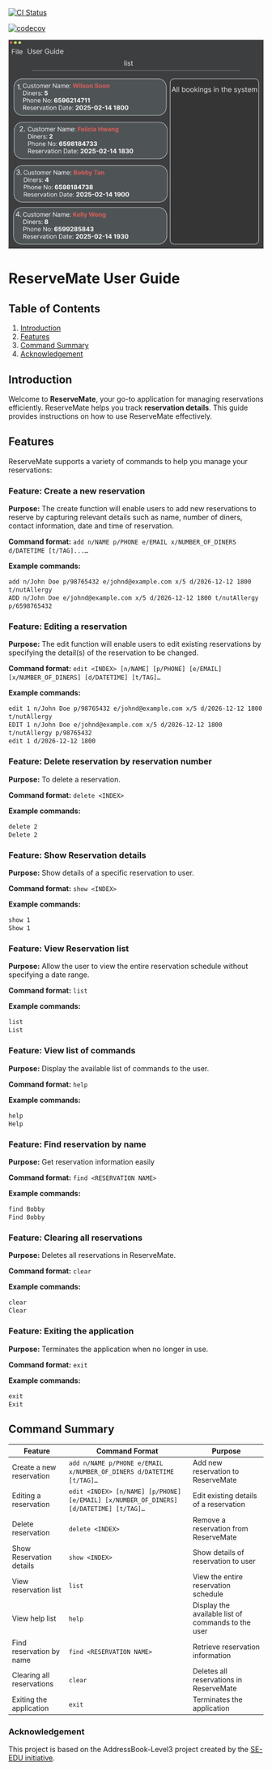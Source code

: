 [![CI Status](https://github.com/se-edu/addressbook-level3/workflows/Java%20CI/badge.svg)](https://github.com/AY2425S2-CS2103-F08-1/tp/actions)

[![codecov](https://codecov.io/gh/AY2425S2-CS2103-F08-1/tp/graph/badge.svg?token=8D3EDHO8BA)](https://codecov.io/gh/AY2425S2-CS2103-F08-1/tp)

![Ui](docs/images/Ui.png)

# ReserveMate User Guide

## Table of Contents
1. [Introduction](#introduction)
2. [Features](#features)
3. [Command Summary](#command-summary)
4. [Acknowledgement](#acknowledgement)

## Introduction
Welcome to **ReserveMate**, your go-to application for managing reservations efficiently. ReserveMate helps you track **reservation details**. This guide provides instructions on how to use ReserveMate effectively.

## Features
ReserveMate supports a variety of commands to help you manage your reservations:

### Feature: Create a new reservation
**Purpose:** The create function will enable users to add new reservations to reserve by capturing relevant details such as name, number of diners, contact information, date and time of reservation.

**Command format:** `add n/NAME p/PHONE e/EMAIL x/NUMBER_OF_DINERS d/DATETIME [t/TAG]...…​`

**Example commands:**
```
add n/John Doe p/98765432 e/johnd@example.com x/5 d/2026-12-12 1800 t/nutAllergy
ADD n/John Doe e/johnd@example.com x/5 d/2026-12-12 1800 t/nutAllergy p/6598765432
```

### Feature: Editing a reservation
**Purpose:** The edit function will enable users to edit existing reservations by specifying the detail(s) of the reservation to be changed.

**Command format:** `edit <INDEX> [n/NAME] [p/PHONE] [e/EMAIL] [x/NUMBER_OF_DINERS] [d/DATETIME] [t/TAG]…​`

**Example commands:**
```
edit 1 n/John Doe p/98765432 e/johnd@example.com x/5 d/2026-12-12 1800 t/nutAllergy
EDIT 1 n/John Doe e/johnd@example.com x/5 d/2026-12-12 1800 t/nutAllergy p/98765432
edit 1 d/2026-12-12 1800
```
### Feature: Delete reservation by reservation number
**Purpose:** To delete a reservation.

**Command format:** `delete <INDEX>`

**Example commands:**
```
delete 2
Delete 2
```
### Feature: Show Reservation details
**Purpose:** Show details of a specific reservation to user.

**Command format:** `show <INDEX>`

**Example commands:**
```
show 1
Show 1
```

### Feature: View Reservation list
**Purpose:** Allow the user to view the entire reservation schedule without specifying a date range.

**Command format:** `list`

**Example commands:**
```
list
List
```

### Feature: View list of commands 
**Purpose:** Display the available list of commands to the user.

**Command format:** `help`

**Example commands:**
```
help
Help
```

### Feature: Find reservation by name
**Purpose:** Get reservation information easily

**Command format:** `find <RESERVATION NAME>`

**Example commands:**
```
find Bobby
Find Bobby
```

### Feature: Clearing all reservations
**Purpose:** Deletes all reservations in ReserveMate.

**Command format:** `clear`

**Example commands:**
```
clear
Clear
```

### Feature: Exiting the application
**Purpose:** Terminates the application when no longer in use.

**Command format:** `exit`

**Example commands:**
```
exit
Exit
```

## Command Summary
| Feature                   | Command Format                                                                          | Purpose                                       |
|---------------------------|-----------------------------------------------------------------------------------------|-----------------------------------------------|
| Create a new reservation  | `add n/NAME p/PHONE e/EMAIL x/NUMBER_OF_DINERS d/DATETIME [t/TAG]…​`                    | Add new reservation to ReserveMate            |
| Editing a reservation     | `edit <INDEX> [n/NAME] [p/PHONE] [e/EMAIL] [x/NUMBER_OF_DINERS] [d/DATETIME] [t/TAG]…​` | Edit existing details of a reservation        |
| Delete reservation        | `delete <INDEX>`                                                                        | Remove a reservation from ReserveMate         |
| Show Reservation details  | `show <INDEX>`                                                                          | Show details of reservation to user           |
| View reservation list     | `list`                                                                                  | View the entire reservation schedule          |
| View help list            | `help`                                                                                  | Display the available list of commands to the user |
| Find reservation by name  | `find <RESERVATION NAME>`                                                               | Retrieve reservation information              |
| Clearing all reservations | `clear`                                                                                 | Deletes all reservations in ReserveMate       |
| Exiting the application | `exit`                                                                                  | Terminates the application                    |

### Acknowledgement
This project is based on the AddressBook-Level3 project created by the [SE-EDU initiative](https://se-education.org).

